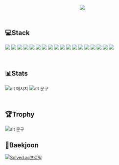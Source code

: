 <p align='center'>
    <img src="https://capsule-render.vercel.app/api?type=Waving&color=000000&height=200&section=header&text=Welcome%20to%20Juhee's%20Github%20&fontSize=50&fontColor=eeeeee&animation=fadeIn&fontAlignY=38"/>
</p>
<br/>

## 💻Stack
![](https://img.shields.io/badge/CSS-239120?&style=for-the-badge&logo=css3&logoColor=white)
![](https://img.shields.io/badge/JavaScript-F7DF1E?style=for-the-badge&logo=JavaScript&logoColor=white)
![](https://img.shields.io/badge/Node.js-43853D?style=for-the-badge&logo=node.js&logoColor=white)
![](https://img.shields.io/badge/TypeScript-007ACC?style=for-the-badge&logo=typescript&logoColor=white)
![](https://img.shields.io/badge/HTML5-E34F26?style=for-the-badge&logo=html5&logoColor=white)
![](https://img.shields.io/badge/Java-ED8B00?style=for-the-badge&logo=openjdk&logoColor=white)
![](https://img.shields.io/badge/React-20232A?style=for-the-badge&logo=react&logoColor=61DAFB)
![](https://img.shields.io/badge/React_Router-CA4245?style=for-the-badge&logo=react-router&logoColor=white)
![](https://img.shields.io/badge/jQuery-0769AD?style=for-the-badge&logo=jquery&logoColor=white)
![](https://img.shields.io/badge/Spring-6DB33F?style=for-the-badge&logo=spring&logoColor=white)
![](https://img.shields.io/badge/MySQL-00000F?style=for-the-badge&logo=mysql&logoColor=white)
![](https://img.shields.io/badge/sequelize-323330?style=for-the-badge&logo=sequelize&logoColor=blue)
![](https://img.shields.io/badge/npm-CB3837?style=for-the-badge&logo=npm&logoColor=white)
![](https://img.shields.io/badge/GitHub-100000?style=for-the-badge&logo=github&logoColor=white)
![](https://img.shields.io/badge/Notion-000000?style=for-the-badge&logo=notion&logoColor=white)
![](https://img.shields.io/badge/IntelliJ_IDEA-000000.svg?style=for-the-badge&logo=intellij-idea&logoColor=white)
![](https://img.shields.io/badge/Redux-593D88?style=for-the-badge&logo=redux&logoColor=white)
![](https://img.shields.io/badge/Express.js-404D59?style=for-the-badge)

<br/>

## 📊Stats
![alt 메시지](https://github-readme-stats.vercel.app/api?username=hjh3933&theme=dark)
![alt 문구](https://github-readme-stats.vercel.app/api/top-langs/?username=hjh3933&theme=dark&layout=donut)

<br/>

## 🏆Trophy
![alt 문구](https://github-profile-trophy.vercel.app/?username=hjh3933&theme=darkhub)


## 🪪Baekjoon
[![Solved.ac프로필](http://mazassumnida.wtf/api/v2/generate_badge?boj=hkh3933)](https://solved.ac/wke1wke1)


